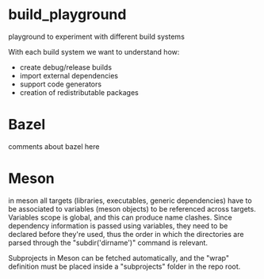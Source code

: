 build_playground
================
playground to experiment with different build systems

With each build system we want to understand how:
* create debug/release builds
* import external dependencies
* support code generators
* creation of redistributable packages


# Bazel
comments about bazel here

# Meson

in meson all targets (libraries, executables, generic dependencies) have to be associated to variables (meson objects)
to be referenced across targets. Variables scope is global, and this can produce name clashes.
Since dependency information is passed using variables, they need to be declared before they're used, thus the order 
in which the directories are parsed through the "subdir('dirname')" command is relevant.

Subprojects in Meson can be fetched automatically, and the "wrap" definition must be placed inside a "subprojects"
folder in the repo root.
